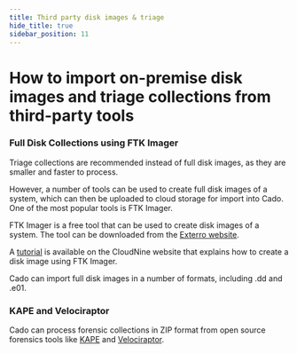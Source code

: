 ```yaml
---
title: Third party disk images & triage
hide_title: true
sidebar_position: 11
---
```


# How to import on-premise disk images and triage collections from third-party tools

### Full Disk Collections using FTK Imager
Triage collections are recommended instead of full disk images, as they are smaller and faster to process.

However, a number of tools can be used to create full disk images of a system, which can then be uploaded to cloud storage for import into Cado. One of the most popular tools is FTK Imager.

FTK Imager is a free tool that can be used to create disk images of a system. The tool can be downloaded from the [Exterro website](https://www.exterro.com/ftk-product-downloads/ftk-imager-version-4-7-1).

A [tutorial](https://cloudnine.com/ediscoverydaily/electronic-discovery/how-to-create-an-image-using-ftk-imager-ediscovery-best-practices/) is available on the CloudNine website that explains how to create a disk image using FTK Imager.

Cado can import full disk images in a number of formats, including .dd and .e01.


### KAPE and Velociraptor
Cado can process forensic collections in ZIP format from open source forensics tools like [KAPE](https://www.kroll.com/en/insights/publications/cyber/kroll-artifact-parser-extractor-kape) and [Velociraptor](https://www.rapid7.com/products/velociraptor/).
